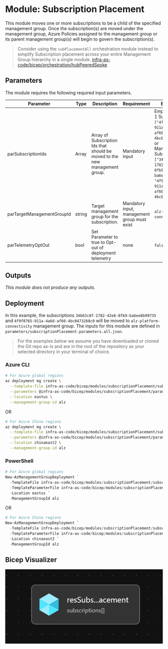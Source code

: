 # Module:  Subscription Placement

This module moves one or more subscriptions to be a child of the specified management group. Once the subscription(s) are moved under the management group, Azure Policies assigned to the management group or its parent management group(s) will begin to govern the subscription(s).

> Consider using the `subPlacementAll` orchestration module instead to simplify Subscription placement across your entire Management Group hierarchy in a single module. [infra-as-code/bicep/orchestration/hubPeeredSpoke](https://github.com/Azure/ALZ-Bicep/tree/main/infra-as-code/bicep/orchestration/subPlacementAll)

## Parameters

The module requires the following required input parameters.

 | Parameter                  | Type            | Description                                                                 | Requirement                                  | Example                                                                                                                                                                                        |
 | -------------------------- | --------------- | --------------------------------------------------------------------------- | -------------------------------------------- | ---------------------------------------------------------------------------------------------------------------------------------------------------------------------------------------------- |
 | parSubscriptionIds         | Array | Array of Subscription Ids that should be moved to the new management group. | Mandatory input                              | Empty: `[]` or <br />1 Subscription: `["4f9f8765-911a-4a6d-af60-4bc0473268c0"]` or<br />Many Subscriptions: `["34b63c8f-1782-42e6-8fb9-ba6ee8b99735", "4f9f8765-911a-4a6d-af60-4bc0473268c0"]` |
 | parTargetManagementGroupId | string          | Target management group for the subscription.                               | Mandatory input, management group must exist | `alz-platform-connectivity`                                                                                                                                                                    |
 | parTelemetryOptOut         | bool            | Set Parameter to true to Opt-out of deployment telemetry                    | none                                         | `false`                                                                                                                                                                                        |

## Outputs
*This module does not produce any outputs.*

## Deployment

In this example, the subscriptions `34b63c8f-1782-42e6-8fb9-ba6ee8b99735` and `4f9f8765-911a-4a6d-af60-4bc0473268c0` will be moved to `alz-platform-connectivity` management group.  The inputs for this module are defined in `parameters/subscriptionPlacement.parameters.all.json`.

> For the  examples below we assume you have downloaded or cloned the Git repo as-is and are in the root of the repository as your selected directory in your terminal of choice.

### Azure CLI
```bash
# For Azure global regions
az deployment mg create \
  --template-file infra-as-code/bicep/modules/subscriptionPlacement/subscriptionPlacement.bicep \
  --parameters @infra-as-code/bicep/modules/subscriptionPlacement/parameters/subscriptionPlacement.parameters.all.json \
  --location eastus \
  --management-group-id alz
```
OR
```bash
# For Azure China regions
az deployment mg create \
  --template-file infra-as-code/bicep/modules/subscriptionPlacement/subscriptionPlacement.bicep \
  --parameters @infra-as-code/bicep/modules/subscriptionPlacement/parameters/subscriptionPlacement.parameters.all.json \
  --location chinaeast2 \
  --management-group-id alz
```

### PowerShell

```powershell
# For Azure global regions
New-AzManagementGroupDeployment `
  -TemplateFile infra-as-code/bicep/modules/subscriptionPlacement/subscriptionPlacement.bicep `
  -TemplateParameterFile infra-as-code/bicep/modules/subscriptionPlacement/parameters/subscriptionPlacement.parameters.all.json `
  -Location eastus `
  -ManagementGroupId alz
```
OR
```powershell
# For Azure China regions
New-AzManagementGroupDeployment `
  -TemplateFile infra-as-code/bicep/modules/subscriptionPlacement/subscriptionPlacement.bicep `
  -TemplateParameterFile infra-as-code/bicep/modules/subscriptionPlacement/parameters/subscriptionPlacement.parameters.all.json `
  -Location chinaeast2 `
  -ManagementGroupId alz
```

## Bicep Visualizer

![Bicep Visualizer](media/bicepVisualizer.png "Bicep Visualizer")
